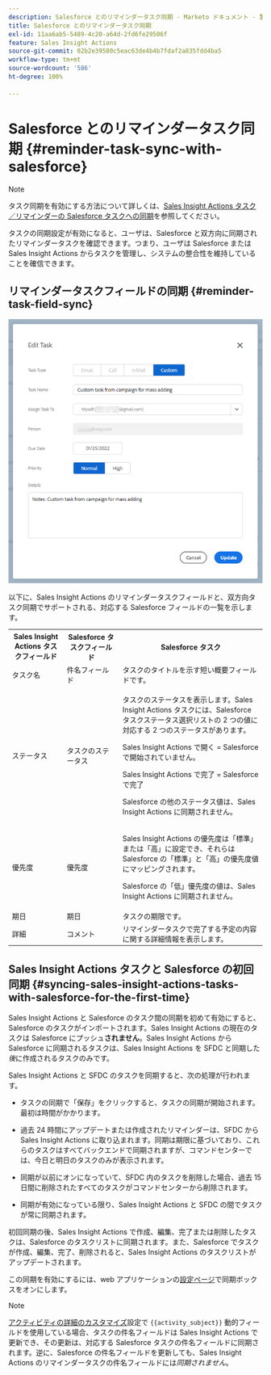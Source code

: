 ```yaml
---
description: Salesforce とのリマインダータスク同期 - Marketo ドキュメント - 製品ドキュメント
title: Salesforce とのリマインダータスク同期
exl-id: 11aa6ab5-5489-4c20-a64d-2fd6fe29506f
feature: Sales Insight Actions
source-git-commit: 02b2e39580c5eac63de4b4b7fdaf2a835fdd4ba5
workflow-type: tm+mt
source-wordcount: '586'
ht-degree: 100%

---
```


# Salesforce とのリマインダータスク同期 {#reminder-task-sync-with-salesforce}

>[!NOTE]
>
>タスク同期を有効にする方法について詳しくは、[Sales Insight Actions タスク／リマインダーの Salesforce タスクへの同期](/help/marketo/product-docs/marketo-sales-insight/actions/crm/salesforce-integration/sync-sales-activities-to-salesforce.md#sync-sales-insight-actions-tasks-reminders-to-salesforce-tasks)を参照してください。

タスクの同期設定が有効になると、ユーザは、Salesforce と双方向に同期されたリマインダータスクを確認できます。つまり、ユーザは Salesforce または Sales Insight Actions からタスクを管理し、システムの整合性を維持していることを確信できます。

## リマインダータスクフィールドの同期 {#reminder-task-field-sync}

![](assets/reminder-task-sync-with-salesforce-1.png)

以下に、Sales Insight Actions のリマインダータスクフィールドと、双方向タスク同期でサポートされる、対応する Salesforce フィールドの一覧を示します。

<table>
 <tr>
  <th>Sales Insight Actions タスクフィールド</th>
  <th>Salesforce タスクフィールド</th>
  <th>Salesforce タスク</th>
 </tr>
 <tr>
  <td>タスク名</td>
  <td>件名フィールド</td>
  <td>タスクのタイトルを示す短い概要フィールドです。</td>
 </tr>
 <tr>
  <td>ステータス</td>
  <td>タスクのステータス</td>
  <td><p>タスクのステータスを表示します。Sales Insight Actions タスクには、Salesforce タスクステータス選択リストの 2 つの値に対応する 2 つのステータスがあります。</p>
  <p>Sales Insight Actions で開く = Salesforce で開始されていません。</p>
  <p>Sales Insight Actions で完了 = Salesforce で完了</p>
  <p>Salesforce の他のステータス値は、Sales Insight Actions に同期されません。</p></td>
 </tr>
 <tr>
  <td>優先度</td>
  <td>優先度</td>
  <td><p>Sales Insight Actions の優先度は「標準」または「高」に設定でき、それらは Salesforce の「標準」と「高」の優先度値にマッピングされます。</p>
  <p>Salesforce の「低」優先度の値は、Sales Insight Actions に同期されません。</p></td>
 </tr>
 <tr>
  <td>期日</td>
  <td>期日</td>
  <td>タスクの期限です。</td>
 </tr>
 <tr>
  <td>詳細</td>
  <td>コメント</td>
  <td>リマインダータスクで完了する予定の内容に関する詳細情報を表示します。</td>
 </tr>
</table>

## Sales Insight Actions タスクと Salesforce の初回同期 {#syncing-sales-insight-actions-tasks-with-salesforce-for-the-first-time}

Sales Insight Actions と Salesforce のタスク間の同期を初めて有効にすると、Salesforce のタスクがインポートされます。Sales Insight Actions の現在のタスクは Salesforce にプッシュ&#x200B;**されません**。Sales Insight Actions から Salesforce に同期されるタスクは、Sales Insight Actions を SFDC と同期した&#x200B;*後*&#x200B;に作成されるタスクのみです。

Sales Insight Actions と SFDC のタスクを同期すると、次の処理が行われます。

* タスクの同期で「保存」をクリックすると、タスクの同期が開始されます。最初は時間がかかります。

* 過去 24 時間にアップデートまたは作成されたリマインダーは、SFDC から Sales Insight Actions に取り込まれます。同期は期限に基づいており、これらのタスクはすべてバックエンドで同期されますが、コマンドセンターでは、今日と明日のタスクのみが表示されます。

* 同期が以前にオンになっていて、SFDC 内のタスクを削除した場合、過去 15 日間に削除されたすべてのタスクがコマンドセンターから削除されます。

* 同期が有効になっている限り、Sales Insight Actions と SFDC の間でタスクが常に同期されます。

初回同期の後、Sales Insight Actions で作成、編集、完了または削除したタスクは、Salesforce のタスクリストに同期されます。また、Salesforce でタスクが作成、編集、完了、削除されると、Sales Insight Actions のタスクリストがアップデートされます。

この同期を有効にするには、web アプリケーションの[設定ページ](https://toutapp.com/login)で同期ボックスをオンにします。

>[!NOTE]
>
>[アクティビティの詳細のカスタマイズ](/help/marketo/product-docs/marketo-sales-insight/actions/crm/salesforce-integration/configure-salesforce-activity-detail-customization.md)設定で `{{activity_subject}}` 動的フィールドを使用している場合、タスクの件名フィールドは Sales Insight Actions で更新でき、その更新は、対応する Salesforce タスクの件名フィールドに同期されます。逆に、Salesforce の件名フィールドを更新しても、Sales Insight Actions のリマインダータスクの件名フィールドには&#x200B;_同期されません_。
